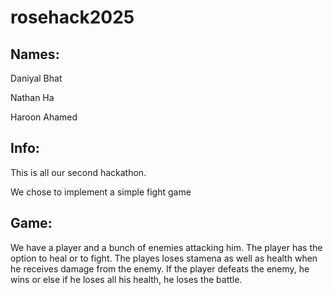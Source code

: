# rosehack2025

## Names:
Daniyal Bhat

Nathan Ha

Haroon Ahamed

## Info:
This is all our second hackathon.

We chose to implement a simple fight game

## Game:
We have a player and a bunch of enemies attacking him. The player has the option to heal or to fight. The playes loses stamena as well as health when he receives damage from the enemy. If the player defeats the enemy, he wins or else if he loses all his health, he loses the battle.
